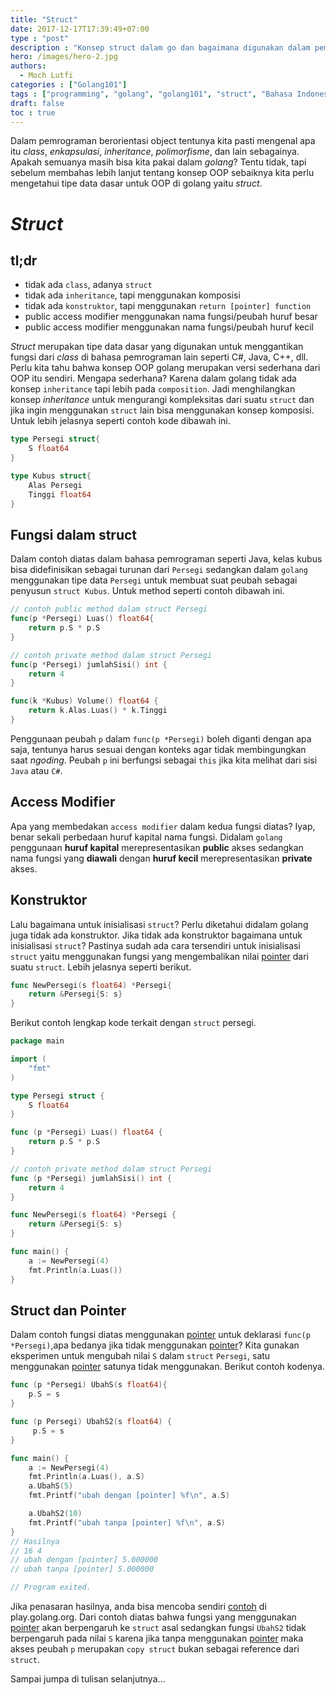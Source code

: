 ```yaml
---
title: "Struct"
date: 2017-12-17T17:39:49+07:00
type : "post"
description : "Konsep struct dalam go dan bagaimana digunakan dalam pemrograman berorientasi object"
hero: /images/hero-2.jpg
authors:
  - Moch Lutfi
categories : ["Golang101"]
tags : ["programming", "golang", "golang101", "struct", "Bahasa Indonesia"]
draft: false
toc : true
---
```


Dalam pemrograman berorientasi object tentunya kita pasti mengenal apa itu *class*, *enkapsulasi*, *inheritance*, *polimorfisme*, dan lain sebagainya. Apakah semuanya masih bisa kita pakai dalam *golang*? Tentu tidak, tapi sebelum membahas lebih lanjut tentang konsep OOP sebaiknya kita perlu mengetahui tipe data dasar untuk OOP di golang yaitu *struct*.

# *Struct*

## tl;dr

- tidak ada `class`, adanya `struct`
- tidak ada `inheritance`, tapi menggunakan komposisi
- tidak ada `konstruktor`, tapi menggunakan `return [pointer] function`
- public access modifier menggunakan nama fungsi/peubah huruf besar
- public access modifier menggunakan nama fungsi/peubah huruf kecil

*Struct* merupakan tipe data dasar yang digunakan untuk menggantikan fungsi dari *class* di bahasa pemrograman lain seperti C#, Java, C++, dll. Perlu kita tahu bahwa konsep OOP golang merupakan versi sederhana dari OOP itu sendiri. Mengapa sederhana? Karena dalam golang tidak ada konsep `inheritance` tapi lebih pada `composition`. Jadi menghilangkan konsep *inheritance* untuk mengurangi kompleksitas dari suatu `struct` dan jika ingin menggunakan `struct` lain bisa menggunakan konsep komposisi. Untuk lebih jelasnya seperti contoh kode dibawah ini.

```go
type Persegi struct{
    S float64
}

type Kubus struct{
    Alas Persegi
    Tinggi float64
}

```

## Fungsi dalam struct

Dalam contoh diatas dalam bahasa pemrograman seperti Java, kelas kubus bisa didefinisikan sebagai turunan dari `Persegi` sedangkan dalam `golang` menggunakan tipe data `Persegi` untuk membuat suat peubah sebagai penyusun `struct Kubus`. Untuk method seperti contoh dibawah ini.

```go
// contoh public method dalam struct Persegi
func(p *Persegi) Luas() float64{
    return p.S * p.S
}

// contoh private method dalam struct Persegi
func(p *Persegi) jumlahSisi() int {
    return 4
}

func(k *Kubus) Volume() float64 {
    return k.Alas.Luas() * k.Tinggi
}

```

Penggunaan peubah `p` dalam `func(p *Persegi)` boleh diganti dengan apa saja, tentunya harus sesuai dengan konteks agar tidak membingungkan saat *ngoding*. Peubah `p` ini berfungsi sebagai `this` jika kita melihat dari sisi `Java` atau `C#`.

## Access Modifier

Apa yang membedakan `access modifier` dalam kedua fungsi diatas? Iyap, benar sekali perbedaan huruf kapital nama fungsi. Didalam `golang` penggunaan **huruf kapital** merepresentasikan **public** akses sedangkan nama fungsi yang **diawali** dengan **huruf kecil** merepresentasikan **private** akses.

## Konstruktor

Lalu bagaimana untuk inisialisasi `struct`? Perlu diketahui didalam golang juga tidak ada konstruktor. Jika tidak ada konstruktor bagaimana untuk inisialisasi `struct`? Pastinya sudah ada cara tersendiri untuk inisialisasi `struct` yaitu menggunakan fungsi yang mengembalikan nilai [pointer] dari suatu `struct`. Lebih jelasnya seperti berikut.

```go
func NewPersegi(s float64) *Persegi{
    return &Persegi{S: s}
}

```

Berikut contoh lengkap kode terkait dengan `struct` persegi.

```go
package main

import (
    "fmt"
)

type Persegi struct {
    S float64
}

func (p *Persegi) Luas() float64 {
    return p.S * p.S
}

// contoh private method dalam struct Persegi
func (p *Persegi) jumlahSisi() int {
    return 4
}

func NewPersegi(s float64) *Persegi {
    return &Persegi{S: s}
}

func main() {
    a := NewPersegi(4)
    fmt.Println(a.Luas())
}
```

## Struct dan Pointer

Dalam contoh fungsi diatas menggunakan [pointer] untuk deklarasi `func(p *Persegi)`,apa bedanya jika tidak menggunakan [pointer]? Kita gunakan eksperimen untuk mengubah nilai `S` dalam `struct` `Persegi`, satu menggunakan [pointer] satunya tidak menggunakan. Berikut contoh kodenya.

```go
func (p *Persegi) UbahS(s float64){
    p.S = s
}

func (p Persegi) UbahS2(s float64) {
     p.S = s
}

func main() {
    a := NewPersegi(4)
    fmt.Println(a.Luas(), a.S)
    a.UbahS(5)
    fmt.Printf("ubah dengan [pointer] %f\n", a.S)

    a.UbahS2(10)
    fmt.Printf("ubah tanpa [pointer] %f\n", a.S)
}
// Hasilnya
// 16 4
// ubah dengan [pointer] 5.000000
// ubah tanpa [pointer] 5.000000

// Program exited.
```

Jika penasaran hasilnya, anda bisa mencoba sendiri [contoh] di play.golang.org. Dari contoh diatas bahwa fungsi yang menggunakan [pointer] akan berpengaruh ke `struct` asal sedangkan fungsi `UbahS2` tidak berpengaruh pada nilai `S` karena jika tanpa menggunakan [pointer] maka akses peubah `p` merupakan `copy struct` bukan sebagai reference dari `struct`.

Sampai jumpa di tulisan selanjutnya...

[pointer]: /posts/pointer/
[contoh]: https://play.golang.org/p/0UKYzn6R_A
